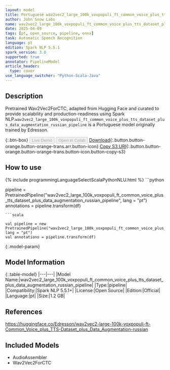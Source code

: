 ```yaml
---
layout: model
title: Portuguese wav2vec2_large_100k_voxpopuli_ft_common_voice_plus_tts_dataset_plus_data_augmentation_russian_pipeline pipeline Wav2Vec2ForCTC from Edresson
author: John Snow Labs
name: wav2vec2_large_100k_voxpopuli_ft_common_voice_plus_tts_dataset_plus_data_augmentation_russian_pipeline
date: 2025-04-09
tags: [pt, open_source, pipeline, onnx]
task: Automatic Speech Recognition
language: pt
edition: Spark NLP 5.5.1
spark_version: 3.0
supported: true
annotator: PipelineModel
article_header:
  type: cover
use_language_switcher: "Python-Scala-Java"
---
```


## Description

Pretrained Wav2Vec2ForCTC, adapted from Hugging Face and curated to provide scalability and production-readiness using Spark NLP.`wav2vec2_large_100k_voxpopuli_ft_common_voice_plus_tts_dataset_plus_data_augmentation_russian_pipeline` is a Portuguese model originally trained by Edresson.

{:.btn-box}
<button class="button button-orange" disabled>Live Demo</button>
<button class="button button-orange" disabled>Open in Colab</button>
[Download](https://s3.amazonaws.com/auxdata.johnsnowlabs.com/public/models/wav2vec2_large_100k_voxpopuli_ft_common_voice_plus_tts_dataset_plus_data_augmentation_russian_pipeline_pt_5.5.1_3.0_1744174184635.zip){:.button.button-orange.button-orange-trans.arr.button-icon}
[Copy S3 URI](s3://auxdata.johnsnowlabs.com/public/models/wav2vec2_large_100k_voxpopuli_ft_common_voice_plus_tts_dataset_plus_data_augmentation_russian_pipeline_pt_5.5.1_3.0_1744174184635.zip){:.button.button-orange.button-orange-trans.button-icon.button-copy-s3}

## How to use



<div class="tabs-box" markdown="1">
{% include programmingLanguageSelectScalaPythonNLU.html %}
```python

pipeline = PretrainedPipeline("wav2vec2_large_100k_voxpopuli_ft_common_voice_plus_tts_dataset_plus_data_augmentation_russian_pipeline", lang = "pt")
annotations =  pipeline.transform(df)   

```
```scala

val pipeline = new PretrainedPipeline("wav2vec2_large_100k_voxpopuli_ft_common_voice_plus_tts_dataset_plus_data_augmentation_russian_pipeline", lang = "pt")
val annotations = pipeline.transform(df)

```
</div>

{:.model-param}
## Model Information

{:.table-model}
|---|---|
|Model Name:|wav2vec2_large_100k_voxpopuli_ft_common_voice_plus_tts_dataset_plus_data_augmentation_russian_pipeline|
|Type:|pipeline|
|Compatibility:|Spark NLP 5.5.1+|
|License:|Open Source|
|Edition:|Official|
|Language:|pt|
|Size:|1.2 GB|

## References

https://huggingface.co/Edresson/wav2vec2-large-100k-voxpopuli-ft-Common_Voice_plus_TTS-Dataset_plus_Data_Augmentation-russian

## Included Models

- AudioAssembler
- Wav2Vec2ForCTC